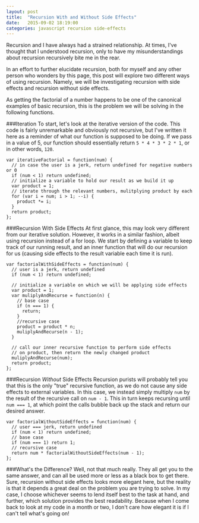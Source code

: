 ```yaml
---
layout: post
title:  "Recursion With and Without Side Effects"
date:   2015-09-02 18:19:00
categories: javascript recursion side-effects
---
```


Recursion and I have always had a strained relationship. At times, I've thought that I understood recursion, only to have my misunderstandings about recursion recursively bite me in the rear.

In an effort to further elucidate recursion, both for myself and any other person who wonders by this page, this post will explore two different ways of using recursion. Namely, we will be investigating recursion with side effects and recursion without side effects.

As getting the factorial of a number happens to be one of the canonical examples of basic recursion, this is the problem we will be solving in the following functions.

###Iteration
To start, let's look at the iterative version of the code. This code is fairly unremarkable and obviously not recursive, but I've written it here as a reminder of what our function is supposed to be doing. If we pass in a value of 5, our function should essentially return `5 * 4 * 3 * 2 * 1`, or in other words, `120`.
    
    var iterativeFactorial = function(num) {
      // in case the user is a jerk, return undefined for negative numbers or 0
      if (num < 1) return undefined;
      // initialize a variable to hold our result as we build it up
      var product = 1;
      // iterate through the relevant numbers, mulitplying product by each
      for (var i = num; i > 1; --i) {
        product *= i;
      }
      return product;
    };

###Recursion With Side Effects
At first glance, this may look very different from our iterative solution. However, it works in a similar fashion, albeit using recursion instead of a for loop. We start by defining a variable to keep track of our running result, and an inner function that will do our recursion for us (causing side effects to the result variable each time it is run).

    var factorialWithSideEffects = function(num) {
      // user is a jerk, return undefined
      if (num < 1) return undefined;

      // initialize a variable on which we will be applying side effects
      var product = 1;
      var muliplyAndRecurse = function(n) {
        // base case
        if (n === 1) {
          return;
        }
        //recursive case
        product = product * n;
        muliplyAndRecurse(n - 1);
      }

      // call our inner recursive function to perform side effects
      // on product, then return the newly changed product
      muliplyAndRecurse(num);
      return product;
    };

###Recursion _Without_ Side Effects
Recursion purists will probably tell you that this is the only "true" recursive function, as we do not cause any side effects to external variables. In this case, we instead simply multiply `num` by the result of the recursive call on `num - 1`. This in turn keeps recursing until `num === 1`, at which point the calls bubble back up the stack and return our desired answer.


    var factorialWithoutSideEffects = function(num) {
      // user === jerk, return undefined
      if (num < 1) return undefined;
      // base case
      if (num === 1) return 1;
      // recursive case
      return num * factorialWithoutSideEffects(num - 1);
    };

###What's the Difference?
Well, not that much really. They all get you to the same answer, and can all be used more or less as a black box to get there. Sure, recursion without side effects looks more elegant here, but the reality is that it depends a great deal on the problem you are trying to solve. In my case, I choose whichever seems to lend itself best to the task at hand, and further, which solution provides the best readability. Because when I come back to look at my code in a month or two, I don't care how elegant it is if I can't tell what's going on!
